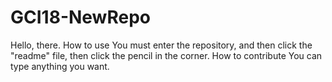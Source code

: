 # GCI18-NewRepo
Hello, there.
  How to use
    You must enter the repository, and then click the "readme" file, then click the pencil in the corner.
   How to contribute
    You can type anything you want.
